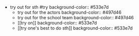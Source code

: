- try out for sth #try
  background-color:: #533e7d
	- try out for the actors
	  background-color:: #497d46
	- try out for the school team
	  background-color:: #497d46
	- [[try on]]
	  background-color:: #533e7d
	- [[try one's best to do sth]]
	  background-color:: #533e7d